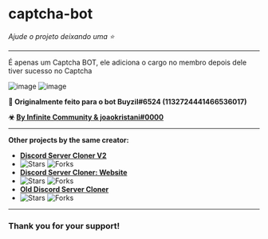 # captcha-bot

*Ajude o projeto deixando uma :star:*

---
É apenas um Captcha BOT, ele adiciona o cargo no membro depois dele tiver sucesso no Captcha

![image](https://github.com/joaokristani/captcha-bot/assets/136858930/f4af7ca9-e4ea-47ef-8cc9-61f68b128c1a)
![image](https://github.com/joaokristani/captcha-bot/assets/136858930/6368720f-b952-4536-9a08-89eaf8d0cb4f)

**🌠 Originalmente feito para o bot Buyzil#6524 (1132724441466536017)**

**☣ [By Infinite Community & joaokristani#0000](https://discord.gg/infinite-community-1014921352500756500)**

---

**Other projects by the same creator:**
- [**Discord Server Cloner V2**](https://github.com/joaokristani/Discord-Server-Cloner-2x)
 - ![Stars](https://img.shields.io/github/stars/joaokristani/Discord-Server-Cloner-2x.svg?style=flat-square&logo=github&colorB=blue&label=Stars) ![Forks](https://img.shields.io/github/forks/joaokristani/Discord-Server-Cloner-2x.svg?style=flat-square&logo=github&colorB=blue&label=Forks)
- [**Discord Server Cloner: Website**](https://github.com/joaokristani/Discord-server-cloner2web)
 - ![Stars](https://img.shields.io/github/stars/joaokristani/Discord-server-cloner2web.svg?style=flat-square&logo=github&colorB=blue&label=Stars) ![Forks](https://img.shields.io/github/forks/joaokristani/Discord-server-cloner2web.svg?style=flat-square&logo=github&colorB=blue&label=Forks)
- [**Old Discord Server Cloner**](https://github.com/joaokristani/discord-server-cloner)
 - ![Stars](https://img.shields.io/github/stars/joaokristani/captcha-bot.svg?style=flat-square&logo=github&colorB=blue&label=Stars) ![Forks](https://img.shields.io/github/forks/joaokristani/captcha-bot.svg?style=flat-square&logo=github&colorB=blue&label=Forks)

----
### Thank you for your support!
